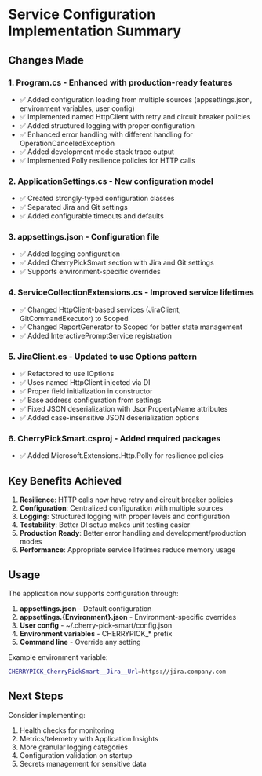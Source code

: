 # Service Configuration Implementation Summary

## Changes Made

### 1. **Program.cs** - Enhanced with production-ready features
- ✅ Added configuration loading from multiple sources (appsettings.json, environment variables, user config)
- ✅ Implemented named HttpClient with retry and circuit breaker policies
- ✅ Added structured logging with proper configuration
- ✅ Enhanced error handling with different handling for OperationCanceledException
- ✅ Added development mode stack trace output
- ✅ Implemented Polly resilience policies for HTTP calls

### 2. **ApplicationSettings.cs** - New configuration model
- ✅ Created strongly-typed configuration classes
- ✅ Separated Jira and Git settings
- ✅ Added configurable timeouts and defaults

### 3. **appsettings.json** - Configuration file
- ✅ Added logging configuration
- ✅ Added CherryPickSmart section with Jira and Git settings
- ✅ Supports environment-specific overrides

### 4. **ServiceCollectionExtensions.cs** - Improved service lifetimes
- ✅ Changed HttpClient-based services (JiraClient, GitCommandExecutor) to Scoped
- ✅ Changed ReportGenerator to Scoped for better state management
- ✅ Added InteractivePromptService registration

### 5. **JiraClient.cs** - Updated to use Options pattern
- ✅ Refactored to use IOptions<ApplicationSettings>
- ✅ Uses named HttpClient injected via DI
- ✅ Proper field initialization in constructor
- ✅ Base address configuration from settings
- ✅ Fixed JSON deserialization with JsonPropertyName attributes
- ✅ Added case-insensitive JSON deserialization options

### 6. **CherryPickSmart.csproj** - Added required packages
- ✅ Added Microsoft.Extensions.Http.Polly for resilience policies

## Key Benefits Achieved

1. **Resilience**: HTTP calls now have retry and circuit breaker policies
2. **Configuration**: Centralized configuration with multiple sources
3. **Logging**: Structured logging with proper levels and configuration
4. **Testability**: Better DI setup makes unit testing easier
5. **Production Ready**: Better error handling and development/production modes
6. **Performance**: Appropriate service lifetimes reduce memory usage

## Usage

The application now supports configuration through:
1. **appsettings.json** - Default configuration
2. **appsettings.{Environment}.json** - Environment-specific overrides
3. **User config** - ~/.cherry-pick-smart/config.json
4. **Environment variables** - CHERRYPICK_* prefix
5. **Command line** - Override any setting

Example environment variable:
```bash
CHERRYPICK_CherryPickSmart__Jira__Url=https://jira.company.com
```

## Next Steps

Consider implementing:
1. Health checks for monitoring
2. Metrics/telemetry with Application Insights
3. More granular logging categories
4. Configuration validation on startup
5. Secrets management for sensitive data
